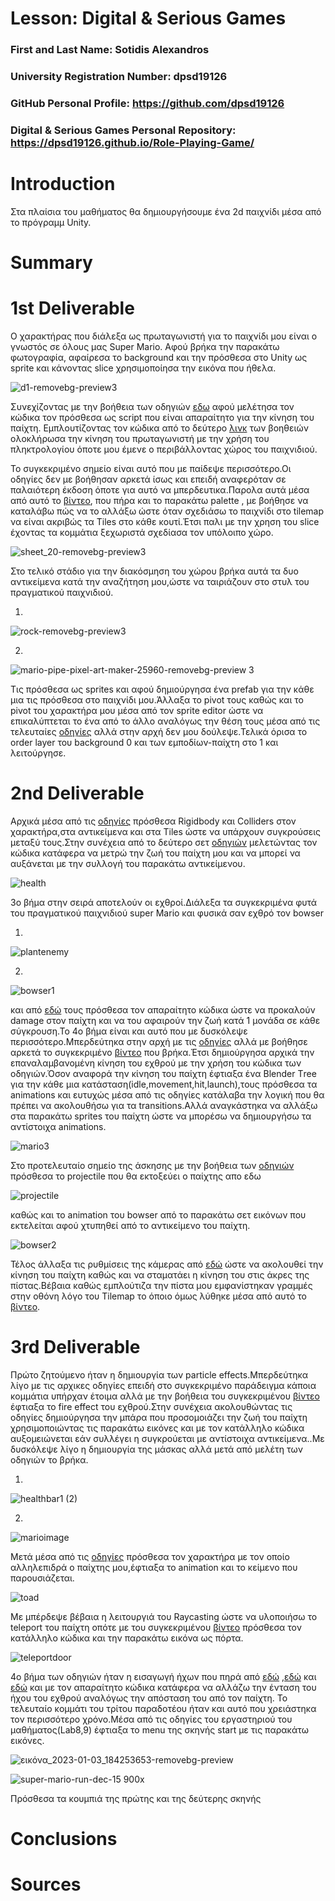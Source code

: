 # Lesson: Digital & Serious Games

### First and Last Name: Sotidis Alexandros
### University Registration Number: dpsd19126
### GitHub Personal Profile: https://github.com/dpsd19126
### Digital & Serious Games Personal Repository: https://dpsd19126.github.io/Role-Playing-Game/

# Introduction
Στα πλαίσια του μαθήματος θα δημιουργήσουμε ένα 2d παιχνίδι μέσα από το πρόγραμμ Unity.

# Summary


# 1st Deliverable
Ο χαρακτήρας που διάλεξα ως πρωταγωνιστή για το παιχνίδι μου είναι ο γνωστός σε όλους μας Super Mario. Αφού βρήκα την παρακάτω φωτογραφία, αφαίρεσα το background και την πρόσθεσα στο  Unity ως sprite και κάνοντας slice χρησιμοποίησα την εικόνα που ήθελα. 

![d1-removebg-preview3](https://user-images.githubusercontent.com/100956044/201169382-4a35e862-7134-44ef-8120-ad1e5eb1abbb.png)
 
Συνεχίζοντας με την βοήθεια των οδηγιών [εδω](https://learn.unity.com/tutorial/main-character-and-first-script?uv=2020.3&projectId=5c6166dbedbc2a0021b1bc7c#5cda9cf1edbc2a0968fb8617) αφού μελέτησα τον κώδικα τον πρόσθεσα ως script που είναι απαραίτητο για την κίνηση του παίχτη.
Εμπλουτίζοντας  τον κώδικα από το δεύτερο [λινκ](https://learn.unity.com/tutorial/character-controller-and-keyboard-input?uv=2020.3&projectId=5c6166dbedbc2a0021b1bc7c#) των βοηθειών ολοκλήρωσα την κίνηση του πρωταγωνιστή με την χρήση του πληκτρολογίου όποτε  μου έμενε ο περιβάλλοντας χώρος του παιχνιδιού.
 
Το συγκεκριμένο σημείο είναι αυτό που με παίδεψε περισσότερο.Οι οδηγίες δεν με βοήθησαν αρκετά ίσως και επειδή αναφερόταν σε παλαιότερη έκδοση όποτε για αυτό να μπερδευτικα.Παρολα αυτά μέσα από αυτό το [βίντεο](https://www.youtube.com/watch?v=DTp5zi8_u1U&t=7s), που πήρα και το παρακάτω  palette , με βοήθησε να καταλάβω πώς να το αλλάξω ώστε όταν σχεδιάσω το παιχνίδι στο tilemap να είναι ακριβώς τα Τiles στο κάθε κουτί.Έτσι παλι με την χρηση του slice έχοντας τα κομμάτια ξεχωριστά σχεδίασα τον υπόλοιπο χώρο.

![sheet_20-removebg-preview3](https://user-images.githubusercontent.com/100956044/201177661-5d0c8078-3f8d-4786-b7de-36872c88aef6.png)

Στο τελικό στάδιο για την διακόσμηση του χώρου βρήκα αυτά τα δυο αντικείμενα κατά την αναζήτηση μου,ώστε να ταιριάζουν στο στυλ του πραγματικού παιχνιδιού.





1)
![rock-removebg-preview3](https://user-images.githubusercontent.com/100956044/201179035-851c865d-faea-4456-8d9b-463085248349.png)







2)
![mario-pipe-pixel-art-maker-25960-removebg-preview 3](https://user-images.githubusercontent.com/100956044/201179057-22161d6f-b1ea-4e96-8a19-a9e3ab9b4002.png)

Τις πρόσθεσα ως sprites και αφού δημιούργησα ένα prefab για την κάθε μια τις πρόσθεσα στο παιχνίδι μου.Άλλαξα το pivot τους καθώς και το pivot του χαρακτήρα μου μέσα από τον sprite editor ώστε να επικαλύπτεται το ένα από το άλλο αναλόγως την θέση τους μέσα από τις τελευταίες [οδηγίες](https://learn.unity.com/tutorial/decorating-the-world?uv=2020.3&projectId=5c6166dbedbc2a0021b1bc7c#5ce2878aedbc2a0704649373) αλλά στην αρχή δεν μου δούλεψε.Τελικά όρισα το order layer του background 0 και των εμποδίων-παίχτη στο 1 και λειτούργησε.







# 2nd Deliverable
Αρχικά μέσα από τις [οδηγίες](https://learn.unity.com/tutorial/world-interactions-blocking-movement?uv=2020.3&projectId=5c6166dbedbc2a0021b1bc7c#) πρόσθεσα Rigidbody και Colliders στον χαρακτήρα,στα αντικείμενα και στα Τiles ώστε να υπάρχουν συγκρούσεις μεταξύ τους.Στην συνέχεια από το δεύτερο σετ  [οδηγιών](https://learn.unity.com/tutorial/world-interactions-collectibles?uv=2020.3&projectId=5c6166dbedbc2a0021b1bc7c#) μελετώντας τον κώδικα κατάφερα να μετρώ την ζωή του παίχτη μου και  να  μπορεί να αυξάνεται με την συλλογή του παρακάτω αντικείμενου.



![health](https://user-images.githubusercontent.com/100956044/207704774-267610e8-976b-43e9-b156-643431b7b67e.png)


3ο βήμα στην σειρά αποτελούν οι εχθροί.Διάλεξα τα συγκεκριμένα φυτά του πραγματικού παιχνιδιού super Mario και φυσικά σαν εχθρό τον bowser


1)
![plantenemy](https://user-images.githubusercontent.com/100956044/207706755-3a7505be-1e0c-4402-96ca-d8d8621024d9.png)


2)
![bowser1](https://user-images.githubusercontent.com/100956044/207706704-c7f18a93-2105-44e8-9555-916703bfe14e.png)


και από [εδώ](https://learn.unity.com/tutorial/world-interactions-damage-zones-and-enemies?uv=2020.3&projectId=5c6166dbedbc2a0021b1bc7c#) τους πρόσθεσα τον απαραίτητο κώδικα ώστε να προκαλούν damage στον παίχτη και να του αφαιρούν την ζωή κατά 1 μονάδα  σε κάθε σύγκρουση.Το 4ο βήμα είναι και αυτό που με δυσκόλεψε περισσότερο.Μπερδεύτηκα στην αρχή με τις [οδηγίες](https://learn.unity.com/tutorial/sprite-animation?uv=2020.3&projectId=5c6166dbedbc2a0021b1bc7c#) αλλά με βοήθησε αρκετά το συγκεκριμένο [βίντεο](https://www.youtube.com/watch?v=whzomFgjT50&t=1003s) που βρήκα.Έτσι δημιούργησα αρχικά την επαναλαμβανομένη κίνηση του εχθρού με την χρήση του κώδικα των οδηγιών.Όσον αναφορά την κίνηση του παίχτη έφτιαξα ένα Βlender Τree για την κάθε μια κατάσταση(idle,movement,hit,launch),τους πρόσθεσα τα animations  και ευτυχώς μέσα από τις οδηγίες κατάλαβα την λογική που θα πρέπει να ακολουθήσω για τα transitions.Αλλά αναγκάστηκα να αλλάξω στα παρακάτω sprites του παίχτη ώστε να μπορέσω να δημιουργήσω τα αντίστοιχα animations.



![mario3](https://user-images.githubusercontent.com/100956044/207711395-0e671937-1382-482b-9053-1176e0c88cfb.png)




Στο προτελευταίο σημείο της άσκησης με  την βοήθεια των [οδηγιών](https://learn.unity.com/tutorial/world-interactions-projectile?uv=2020.3&projectId=5c6166dbedbc2a0021b1bc7c#) πρόσθεσα το projectile που θα εκτοξεύει ο παίχτης απο εδω



![projectile](https://user-images.githubusercontent.com/100956044/207714237-af1f3e92-81e6-4cda-b49b-a257bb4cc6aa.png)





καθώς και το animation του bowser από το παρακάτω σετ  εικόνων που εκτελείται αφού χτυπηθεί από το αντικείμενο του παίχτη.
 


![bowser2](https://user-images.githubusercontent.com/100956044/207711455-acbc45b2-835a-4b39-81fa-468971ab5e94.png)









Τέλος άλλαξα τις ρυθμίσεις της κάμερας από [εδώ](https://learn.unity.com/tutorial/camera-cinemachine?uv=2020.3&projectId=5c6166dbedbc2a0021b1bc7c#) ώστε να ακολουθεί την κίνηση του παίχτη καθώς  και να σταματάει η κίνηση του στις άκρες της πίστας.Βέβαια καθώς εμπλούτιζα την πίστα μου εμφανίστηκαν γραμμές στην οθόνη λόγο του Τilemap το όποιο όμως λύθηκε μέσα από αυτό το [βίντεο](https://www.youtube.com/watch?v=Wf98KrAyB2I).



# 3rd Deliverable 
Πρώτο ζητούμενο ήταν η δημιουργία των particle effects.Μπερδεύτηκα λίγο με τις αρχικες οδηγίες επειδή στο συγκεκριμένο παράδειγμα κάποια κομμάτια υπήρχαν έτοιμα αλλά με την βοήθεια του συγκεκριμένου [βίντεο](https://www.youtube.com/watch?v=G_FrfopzGmY) έφτιαξα το fire effect του εχθρού.Στην συνέχεια ακολουθώντας τις οδηγίες δημιούργησα την μπάρα που προσομοιάζει την ζωή του παίχτη χρησιμοποιώντας τις παρακάτω εικόνες και με τον κατάλληλο κώδικα αυξομειώνεται εάν συλλέγει η συγκρούεται με  αντίστοιχα αντικείμενα..Με δυσκόλεψε λίγο η δημιουργία της μάσκας αλλά μετά από μελέτη των οδηγιών το βρήκα.

1)
![healthbar1 (2)](https://user-images.githubusercontent.com/100956044/211923279-41143948-d562-4aa0-ab4c-047b971497cc.png)








2)
![marioimage](https://user-images.githubusercontent.com/100956044/211923319-9d212059-cf59-4243-86dd-06fc33dd8926.png)


Μετά μέσα από τις [οδηγίες](https://learn.unity.com/tutorial/world-interactions-dialogue-raycast?uv=2020.3&projectId=5c6166dbedbc2a0021b1bc7c#5c7f8528edbc2a002053b3c1) πρόσθεσα τον χαρακτήρα με τον οποίο αλληλεπιδρά ο παίχτης μου,έφτιαξα το animation και το κείμενο που παρουσιάζεται.




![toad](https://user-images.githubusercontent.com/100956044/211925400-220ebb62-480d-4ea5-a030-ab42c5b28ee3.png)


Με μπέρδεψε βέβαια η λειτουργιά του Raycasting ώστε να υλοποιήσω το teleport του παίχτη οπότε με του συγκεκριμένου [βίντεο](https://www.youtube.com/watch?v=0JXVT28KCIg) πρόσθεσα τον κατάλληλο κώδικα και την παρακάτω εικόνα ως πόρτα.



![teleportdoor](https://user-images.githubusercontent.com/100956044/211926653-d379b420-b23a-4a95-925c-99ad5f24c137.png)


4ο βήμα των οδηγιών ήταν η εισαγωγή ήχων που πηρά από [εδώ](https://freesound.org) ,[εδώ](https://soundbible.com) και [εδώ](https://www.pacdv.com/sounds/people_sounds.html) και με τον απαραίτητο κώδικα κατάφερα να αλλάζω την ένταση  του ήχου του εχθρού αναλόγως την απόσταση του από τον παίχτη.
Το τελευταίο κομμάτι του τρίτου παραδοτέου ήταν και αυτό που χρειάστηκα τον περισσότερο χρόνο.Μέσα από τις οδηγίες  του εργαστηριού του μαθήματος(Lab8,9) έφτιαξα το  menu της σκηνής start με τις παρακάτω εικόνες.

![εικόνα_2023-01-03_184253653-removebg-preview](https://user-images.githubusercontent.com/100956044/211930268-46e497f0-590f-46d2-8c6d-c813f3ab1364.png)




![super-mario-run-dec-15 900x](https://user-images.githubusercontent.com/100956044/211930383-3d0071ce-1690-4ed2-8605-8509db5407dd.jpg)





Πρόσθεσα τα κουμπιά της πρώτης και της δεύτερης σκηνής   



# Conclusions


# Sources
